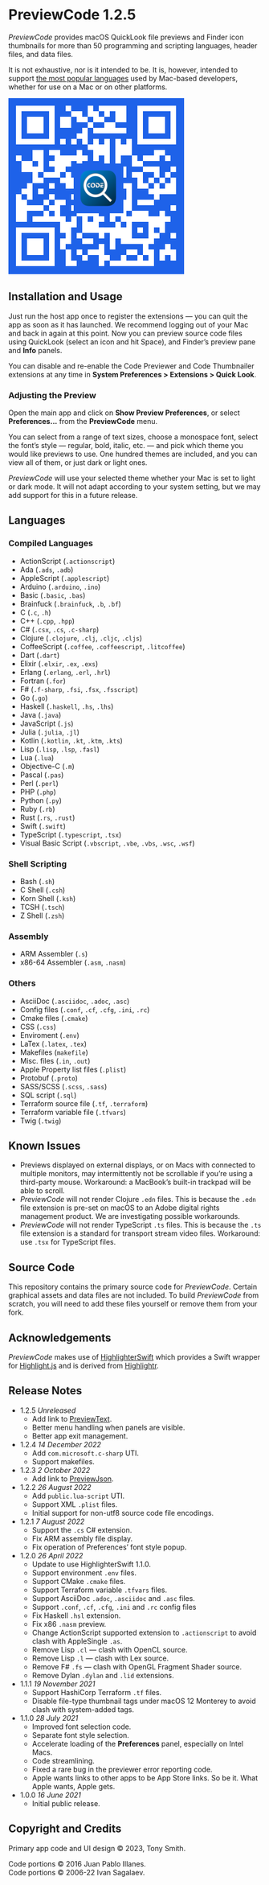 # PreviewCode 1.2.5

*PreviewCode* provides macOS QuickLook file previews and Finder icon thumbnails for more than 50 programming and scripting languages, header files, and data files.

It is not exhaustive, nor is it intended to be. It is, however, intended to support [the most popular languages](#languages) used by Mac-based developers, whether for use on a Mac or on other platforms.

![PreviewCode App Store QR code](qr-code.jpg)

## Installation and Usage ##

Just run the host app once to register the extensions &mdash; you can quit the app as soon as it has launched. We recommend logging out of your Mac and back in again at this point. Now you can preview source code files using QuickLook (select an icon and hit Space), and Finder’s preview pane and **Info** panels.

You can disable and re-enable the Code Previewer and Code Thumbnailer extensions at any time in **System Preferences > Extensions > Quick Look**.

### Adjusting the Preview

Open the main app and click on **Show Preview Preferences**, or select **Preferences...** from the **PreviewCode** menu.

You can select from a range of text sizes, choose a monospace font, select the font’s style — regular, bold, italic, etc. — and pick which theme you would like previews to use. One hundred themes are included, and you can view all of them, or just dark or light ones.

*PreviewCode* will use your selected theme whether your Mac is set to light or dark mode. It will not adapt according to your system setting, but we may add support for this in a future release.

## Languages

### Compiled Languages

- ActionScript (`.actionscript`)
- Ada (`.ads`, `.adb`)
- AppleScript (`.applescript`)
- Arduino (`.arduino`, `.ino`)
- Basic (`.basic`, `.bas`)
- Brainfuck (`.brainfuck`, `.b`, `.bf`)
- C (`.c`, `.h`)
- C++ (`.cpp`, `.hpp`)
- C# (`.csx`, `.cs`, `.c-sharp`)
- Clojure (`.clojure`, `.clj`, `.cljc`, `.cljs`)
- CoffeeScript (`.coffee`, `.coffeescript`, `.litcoffee`)
- Dart (`.dart`)
- Elixir (`.elxir`, `.ex`, `.exs`)
- Erlang (`.erlang`, `.erl`, `.hrl`)
- Fortran (`.for`)
- F# (`.f-sharp`, `.fsi`, `.fsx`, `.fsscript`)
- Go (`.go`)
- Haskell (`.haskell`, `.hs`, `.lhs`)
- Java (`.java`)
- JavaScript (`.js`)
- Julia (`.julia`, `.jl`)
- Kotlin (`.kotlin`, `.kt`, `.ktm`, `.kts`)
- Lisp (`.lisp`, `.lsp`, `.fasl`)
- Lua (`.lua`)
- Objective-C (`.m`)
- Pascal (`.pas`)
- Perl (`.perl`)
- PHP (`.php`)
- Python (`.py`)
- Ruby (`.rb`)
- Rust (`.rs`, `.rust`)
- Swift (`.swift`)
- TypeScript (`.typescript`, `.tsx`)
- Visual Basic Script (`.vbscript`, `.vbe`, `.vbs`, `.wsc`, `.wsf`)

### Shell Scripting

- Bash (`.sh`)
- C Shell (`.csh`)
- Korn Shell (`.ksh`)
- TCSH (`.tsch`)
- Z Shell (`.zsh`)

### Assembly

- ARM Assembler (`.s`)
- x86-64 Assembler (`.asm`, `.nasm`)

### Others

- AsciiDoc (`.asciidoc`, `.adoc`, `.asc`)
- Config files (`.conf`, `.cf`, `.cfg`, `.ini`, `.rc`)
- Cmake files (`.cmake`)
- CSS (`.css`)
- Enviroment (`.env`)
- LaTex (`.latex`, `.tex`)
- Makefiles (`makefile`)
- Misc. files (`.in`, `.out`)
- Apple Property list files (`.plist`)
- Protobuf (`.proto`)
- SASS/SCSS (`.scss`, `.sass`)
- SQL script (`.sql`)
- Terraform source file (`.tf`, `.terraform`)
- Terraform variable file (`.tfvars`)
- Twig (`.twig`)

## Known Issues ##

- Previews displayed on external displays, or on Macs with connected to multiple monitors, may intermittently not be scrollable if you’re using a third-party mouse. Workaround: a MacBook’s built-in trackpad will be able to scroll.
- *PreviewCode* will not render Clojure `.edn` files. This is because the `.edn` file extension is pre-set on macOS to an Adobe digital rights management product. We are investigating possible workarounds.
- *PreviewCode* will not render TypeScript `.ts` files. This is because the `.ts` file extension is a standard for transport stream video files. Workaround: use `.tsx` for TypeScript files.

## Source Code ##

This repository contains the primary source code for *PreviewCode*. Certain graphical assets and data files are not included. To build *PreviewCode* from scratch, you will need to add these files yourself or remove them from your fork.

## Acknowledgements

*PreviewCode* makes use of [HighlighterSwift](https://github.com/smittytone/HighlighterSwift) which provides a Swift wrapper for [Highlight.js](https://github.com/highlightjs/highlight.js) and is derived from [Highlightr](https://github.com/raspu/Highlightr).

## Release Notes ##

- 1.2.5 *Unreleased*
    - Add link to [PreviewText](https://smittytone.net/previewtext/index.html).
    - Better menu handling when panels are visible.
    - Better app exit management.
- 1.2.4 *14 December 2022*
    - Add `com.microsoft.c-sharp` UTI.
    - Support makefiles.
- 1.2.3 *2 October 2022*
    - Add link to [PreviewJson](https://smittytone.net/previewjson/index.html).
- 1.2.2 *26 August 2022*
    - Add `public.lua-script` UTI.
    - Support XML `.plist` files.
    - Initial support for non-utf8 source code file encodings.
- 1.2.1 *7 August 2022*
    - Support the `.cs` C# extension.
    - Fix ARM assembly file display.
    - Fix operation of Preferences’ font style popup.
- 1.2.0 *26 April 2022*
    - Update to use HighlighterSwift 1.1.0.
    - Support environment `.env` files.
    - Support CMake `.cmake` files.
    - Support Terraform variable `.tfvars` files.
    - Support AsciiDoc `.adoc`, `.asciidoc` and `.asc` files.
    - Support `.conf`, `.cf`, `.cfg`, `.ini` and `.rc` config files
    - Fix Haskell `.hsl` extension.
    - Fix x86 `.nasm` preview.
    - Change ActionScript supported extension to `.actionscript` to avoid clash with AppleSingle `.as`.
    - Remove Lisp `.cl` — clash with OpenCL source.
    - Remove Lisp `.l` — clash with Lex source.
    - Remove F# `.fs` — clash with OpenGL Fragment Shader source.
    - Remove Dylan `.dylan` and `.lid` extensions.
- 1.1.1 *19 November 2021*
    - Support HashiCorp Terraform `.tf` files.
    - Disable file-type thumbnail tags under macOS 12 Monterey to avoid clash with system-added tags.
- 1.1.0 *28 July 2021*
    - Improved font selection code.
    - Separate font style selection.
    - Accelerate loading of the **Preferences** panel, especially on Intel Macs.
    - Code streamlining.
    - Fixed a rare bug in the previewer error reporting code.
    - Apple wants links to other apps to be App Store links. So be it. What Apple wants, Apple gets.
- 1.0.0 *16 June 2021*
    - Initial public release.

## Copyright and Credits ##

Primary app code and UI design &copy; 2023, Tony Smith.

Code portions &copy; 2016 Juan Pablo Illanes.<br />Code portions &copy; 2006-22 Ivan Sagalaev.
